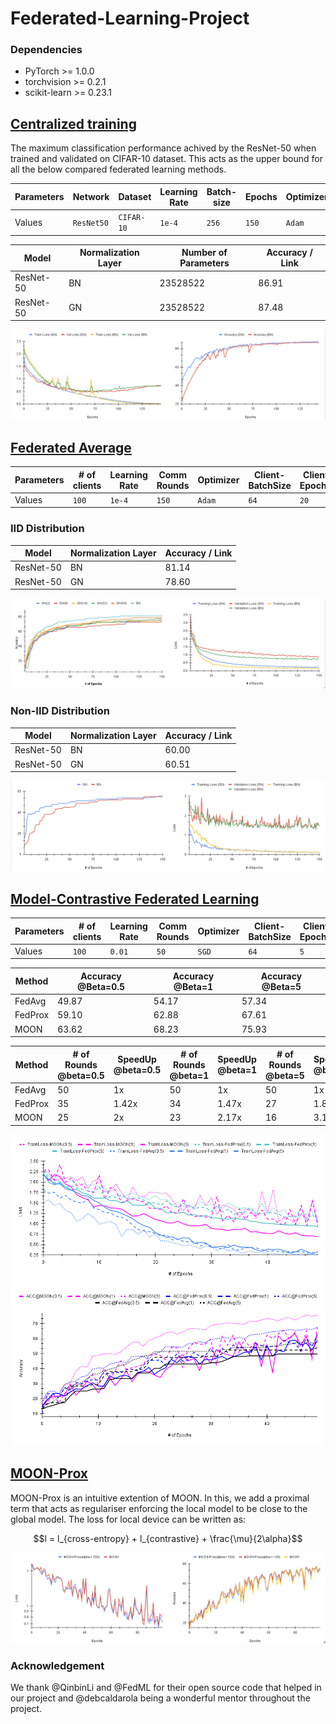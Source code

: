 # Federated-Learning-Project

### Dependencies
* PyTorch >= 1.0.0
* torchvision >= 0.2.1
* scikit-learn >= 0.23.1

## [Centralized training](https://github.com/shyam671/Federated-Learning-Project/tree/main/code/Centralized-Baseline)

The maximum classification performance achived by the ResNet-50 when trained and validated on CIFAR-10 dataset.
This acts as the upper bound for all the below compared federated learning methods.

| Parameters  |  Network |  Dataset | Learning Rate | Batch-size | Epochs | Optimizer | Schedular |
| ----------- | -------- | -------- | ------------- | ---------- | ------ | ------ | ------ |
|  Values     |`ResNet50`| `CIFAR-10` | `1e-4`        | `256` | `150` | `Adam` | `OneCycleLR` | 


| Model       | Normalization Layer | Number of Parameters | Accuracy / Link   |
| ----------- | ------------------- | -------------------- | ----------------- |
| ResNet-50   |        BN           |         23528522     |       86.91       |
| ResNet-50   |        GN           |         23528522     |       87.48       |

![Drag Racing](Plots/pt1.png)


## [Federated Average](https://github.com/shyam671/Federated-Learning-Project/tree/main/code/FedAvg)

| Parameters  | # of clients | Learning Rate | Comm Rounds | Optimizer | Client-BatchSize | Client Epochs | Beta (NonIID) | Client Fraction |
| ----------- | ---------- | ------------- | ------ | ------ | ------ | ----- | ---- | ---------- |
|  Values     | `100` | `1e-4`      | `150` | `Adam` | `64` | `20` | `0.5` | `0.1` |

### IID Distribution 

| Model       | Normalization Layer | Accuracy / Link   |
| ----------- | ------------------- | ----------------- |
| ResNet-50   |        BN           |       81.14       |
| ResNet-50   |        GN           |       78.60       |

![Drag Racing](Plots/pt2-iid.png)

### Non-IID Distribution 

| Model       | Normalization Layer | Accuracy / Link   |
| ----------- | ------------------- | ----------------- |
| ResNet-50   |        BN           |       60.00       |
| ResNet-50   |        GN           |       60.51       |

![Drag Racing](Plots/pt2-noniid.png)

## [Model-Contrastive Federated Learning](https://github.com/shyam671/Federated-Learning-Project/tree/main/code/moon)
| Parameters  | # of clients | Learning Rate | Comm Rounds | Optimizer | Client-BatchSize | Client Epochs | Beta (NonIID) | Client Fraction |
| ----------- | ---------- | ------------- | ------ | ------ | ------ | ----- | ---- | ---------- |
|  Values     | `100` | `0.01`      | `50` | `SGD` | `64` | `5` | `0.5/1/5` | `0.1` |


| Method      | Accuracy @Beta=0.5  |  Accuracy @Beta=1  |   Accuracy @Beta=5  |  
| ----------- | ------------------- | -----------------  | -----------------   | 
| FedAvg      |        49.87        |        54.17       |   57.34             |
| FedProx     |        59.10        |        62.88       |   67.61             |
| MOON        |        63.62        |        68.23       |   75.93             | 

| Method      | # of Rounds @beta=0.5|  SpeedUp @beta=0.5  | # of Rounds @beta=1  |   SpeedUp @beta=1 | # of Rounds @beta=5  |   SpeedUp @beta=5 |
| ----------- | ------------------- | -----------------  | -----------------   | ------------------- | -----------------  | -----------------   |
| FedAvg      |        50           |        1x          |   50                |     1x              |      50            | 1x                  |
| FedProx     |        35           |        1.42x       |   34                | 1.47x | 27 | 1.85x |            
| MOON        |        25           |        2x          |   23                | 2.17x | 16 | 3.12x|

![Drag Racing](Plots/pt-ext-loss.png)
![Drag Racing](Plots/pt-ext-acc.png)

## [MOON-Prox](https://github.com/shyam671/Federated-Learning-Project/tree/main/code/moon)
MOON-Prox is an intuitive extention of MOON. In this, we add a proximal term that acts as regulariser enforcing the local model to be close to the global model. The loss for local device can be written as: 

```math
l = l_{cross-entropy} + l_{contrastive} + \frac{\mu}{2\alpha}
```

![Drag Racing](Plots/moonprox.png)
### Acknowledgement 

We thank @QinbinLi and @FedML for their open source code that helped in our project and @debcaldarola being a wonderful mentor throughout the project.
